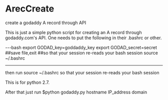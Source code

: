 # ArecCreate
create a godaddy A record through API

This is just a simple python script for creating an A record through godaddy.com's API.  One needs to put the following in their .bashrc or other. 

---bash
export GODAD_key=goddaddy_key 
export GODAD_secret=secret
##save file,exit
##so that your session re-reads your bash session
source ~/.bashrc

---


then run source ~/.bashrc so that your session re-reads your bash session

This is for python 2.7.

After that just run $python godaddy.py hostname IP_address domain 
